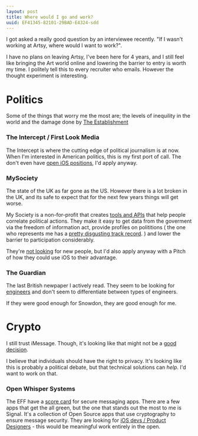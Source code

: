 ```yaml
---
layout: post
title: Where would I go and work?
uuid: EF41345-82101-29BAD-E4324-sdd
---
```


I got asked a really good question by an interviewee recently. "If I wasn't working at Artsy, where would I want to work?".

I have no plans on leaving Artsy, I've been here for 4 years, and I still feel like bringing the Art world online and lowering the barrier to entry is worth my time. I politely tell this to every recruiter who emails. However the thought experiment is interesting.

# Politics

Some of the things that worry me the most are; the levels of inequility in the world and the damage done by [The Establishment](http://www.amazon.co.uk/Establishment-how-they-get-away/dp/0141974990/ref=asap_bc?ie=UTF8)

### The Intercept / First Look Media

The Intercept is where the cutting edge of political journalism is at now. When I'm interested in American politics, this is my first port of call. The don't even have [open iOS positions](https://boards.greenhouse.io/firstlook?t=t0bfux#.VdCpt6O_W5I), I'd apply anyway.

### MySociety

The state of the UK as far gone as the US. However there is a lot broken in the UK, and its safe to expect that for the next few years things will get worse. 

My Society is a non-for-profit that creates [tools and APIs](https://www.mysociety.org/projects/) that help people correlate political actions. They make it easy to get data from the goverment via the freedom of information act, provide profiles on polititions ( the one who represents me has a [pretty disgusting track record](http://www.theyworkforyou.com/mp/24944/craig_whittaker/calder_valley/votes). ) and lower the barrier to participation considerably.

They're [not looking](https://www.mysociety.org/about/careers/) for new people, but I'd also apply anyway with a Pitch of how they could use iOS to their advantage.

### The Guardian

The last British newpaper I actively read. They seem to be looking for [engineers](https://gnm.taleo.net/careersection/ex/jobdetail.ftl?job=KIN00002J) and don't seem to differentiate between types of engineers.

If they were good enough for Snowdon, they are good enough for me.

# Crypto

I still trust iMessage. Though, it's looking like that might not be a [good decision](https://twitter.com/FredericJacobs/status/632128910227021824). 

I believe that individuals should have the right to privacy. It's looking like this is probably a political debate, but that technical solutions can _help_. I'd want to work on that. 

### Open Whisper Systems

The EFF have a [score card](https://www.eff.org/secure-messaging-scorecard) for secure messaging apps. There are a few apps that get the all green, but the one that stands out the most to me is Signal. It's a collection of Open Source apps that use cryptography to ensure message security. They are looking for [iOS devs / Product Designers](https://whispersystems.org/workworkwork/) - this would be meaningful work entirely in the open.
